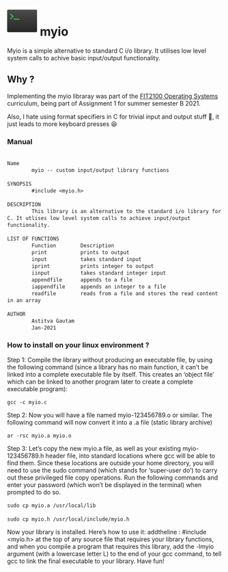 # <img src="https://github.com/Asti7/io_utility/blob/main/resources/terminal.png" height="70" width="70">  myio 

Myio is a simple alternative to standard C i/o library. It utilises low level system calls to achive basic input/output functionality. 


## Why ? 

Implementing the myio libraray was part of the [FIT2100 Operating Systems](https://handbook.monash.edu/2021/units/FIT2100) curriculum, being part of Assignment 1 for summer semester B 2021.

Also, I hate using format specifiers in C for trivial input and output stuff 😬, it just leads to more keyboard presses 😆


### Manual

```

Name
        myio -- custom input/output library functions

SYNOPSIS 
        #include <myio.h>

DESCRIPTION 
        This library is an alternative to the standard i/o library for C. It utlises low level system calls to achieve input/output functionality. 

LIST OF FUNCTIONS
        Function        Description 
        print           prints to output 
        input           takes standard input
        iprint          prints integer to output 
        iinput          takes standard integer input 
        appendfile      appends to a file
        iappendfile     appends an integer to a file
        readfile        reads from a file and stores the read content in an array 

AUTHOR 
        Astitva Gautam 
        Jan-2021

```

### How to install on your linux environment ?

Step 1: Compile the library without producing an executable file, by using the following command (since a library has no main function, it can’t be linked into a complete executable file by itself. This creates an ‘object file’ which can be linked to another program later to create a complete executable program):

```
gcc -c myio.c
```

Step 2: Now you will have a file named myio-123456789.o or similar. The following command will now convert it into a .a file
(static library archive)

```
ar -rsc myio.a myio.o
```

Step 3: Let’s copy the new myio.a file, as well as your existing myio-123456789.h header file, into standard locations where gcc will be able to find them. Since these locations are outside your home directory, you will need to use the sudo command (which stands for ‘super-user do’) to carry out these privileged file copy operations. Run the following commands and enter your password (which won’t be displayed in the terminal) when prompted to do so.


```
sudo cp myio.a /usr/local/lib

sudo cp myio.h /usr/local/include/myio.h
```


Now your library is installed. Here’s how to use it: addtheline : #include <myio.h> at the top of any source file that requires your library functions, and when you compile a program that requires this library, add the -lmyio argument (with a lowercase letter L) to the end of your gcc command, to tell gcc to link the final executable to your library. Have fun!



